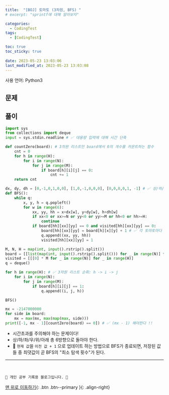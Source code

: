 ```yaml
---
title:  "[BOJ] 토마토 (3차원, BFS) "
# excerpt: "sprintf에 대해 알아보자"

categories:
  - CodingTest
tags:
  - [CodingTest]

toc: true
toc_sticky: true
 
date: 2023-05-23 13:03:06
last_modified_at: 2023-05-23 13:03:08
---
```


사용 언어: Python3

## 문제
[](https://www.acmicpc.net/problem/7569)


## 풀이
```py
import sys
from collections import deque
input = sys.stdin.readline # ✅ 대용량 입력에 대해 시간 단축

def countZero(board): # 3차원 리스트인 board에서 0의 개수를 카운트하는 함수
    cnt = 0
    for h in range(H):
        for i in range(N):
            for j in range(M):
                if board[h][i][j] == 0:
                    cnt += 1
    return cnt

dx, dy, dh = [0,-1,0,1,0,0], [1,0,-1,0,0,0], [0,0,0,0,1, -1] # ✅ 상/하/좌/우/위/아래 6가지 방향
def BFS():
    while q:
        x, y, h = q.popleft()
        for w in range(6):
            xx, yy, hh = x+dx[w], y+dy[w], h+dh[w]
            if xx<0 or xx>=N or yy<0 or yy>=M or hh<0 or hh>=H:
                continue
            if board[hh][xx][yy] == 0 and visited[hh][xx][yy] == 0:
                board[hh][xx][yy] = board[h][x][y] + 1 # ✅ 각 토마토마다 익는데 며칠이 걸리는지 체크하기 위해 1씩 누적
                q.append((xx, yy, hh))
                visited[hh][xx][yy] = 1

M, N, H = map(int, input().rstrip().split())
board = [[list(map(int, input().rstrip().split())) for _ in range(N)] for _ in range(H)] # ✅ 3차원 리스트 입력받기
visited = [[[0] * M for _ in range(N)] for _ in range(H)]
q = deque()

for h in range(H): # ✅ 3차원 리스트 순회: h -> i -> j
    for i in range(N):
        for j in range(M):
            if board[h][i][j] == 1:
                q.append((i, j, h))

BFS()

mx = -2147000000
for side in board:
    mx = max(mx, max(map(max, side)))
print([-1, mx - 1][countZero(board) == 0]) # ✅ (mx - 1) 해야한다 !!
```
- 시간초과를 주의해야 하는 문제이다!
- 상/하/좌/우/위/아래 총 6방향으로 돌아야 한다.
- 🌟 `현재 값`을 `이전 값 + 1` 으로 업데이트 하는 방법으로 BFS가 종료되면, 저장된 값들 중 최댓값이 곧 BFS의 "최소 탐색 횟수"가 된다. 










***
<br>


    💛 개인 공부 기록용 블로그입니다. 👻

[맨 위로 이동하기](#){: .btn .btn--primary }{: .align-right}